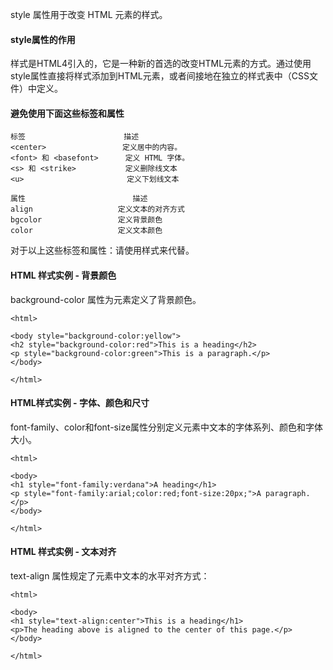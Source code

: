 style 属性用于改变 HTML 元素的样式。

#### style属性的作用

样式是HTML4引入的，它是一种新的首选的改变HTML元素的方式。通过使用style属性直接将样式添加到HTML元素，或者间接地在独立的样式表中（CSS文件）中定义。

#### 避免使用下面这些标签和属性

```
标签						描述
<center>	             定义居中的内容。
<font> 和 <basefont>	     定义 HTML 字体。
<s> 和 <strike>	         定义删除线文本
<u>	                      定义下划线文本

属性						  描述
align					定义文本的对齐方式
bgcolor					定义背景颜色
color					定义文本颜色
```

对于以上这些标签和属性：请使用样式来代替。

#### HTML 样式实例 - 背景颜色

background-color 属性为元素定义了背景颜色。

```
<html>

<body style="background-color:yellow">
<h2 style="background-color:red">This is a heading</h2>
<p style="background-color:green">This is a paragraph.</p>
</body>

</html>
```

#### HTML样式实例 - 字体、颜色和尺寸

font-family、color和font-size属性分别定义元素中文本的字体系列、颜色和字体大小。

```
<html>

<body>
<h1 style="font-family:verdana">A heading</h1>
<p style="font-family:arial;color:red;font-size:20px;">A paragraph.</p>
</body>

</html>
```

#### HTML 样式实例 - 文本对齐

text-align 属性规定了元素中文本的水平对齐方式：

```
<html>

<body>
<h1 style="text-align:center">This is a heading</h1>
<p>The heading above is aligned to the center of this page.</p>
</body>

</html>
```

